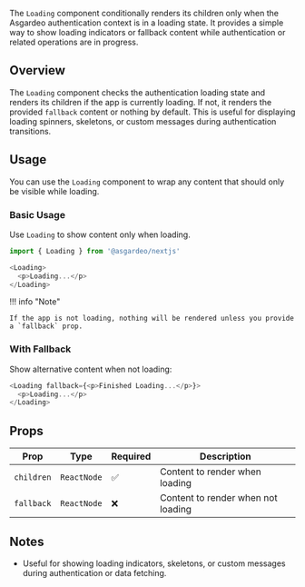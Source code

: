 The `Loading` component conditionally renders its children only when the Asgardeo authentication context is in a loading state. It provides a simple way to show loading indicators or fallback content while authentication or related operations are in progress.

## Overview

The `Loading` component checks the authentication loading state and renders its children if the app is currently loading. If not, it renders the provided `fallback` content or nothing by default. This is useful for displaying loading spinners, skeletons, or custom messages during authentication transitions.

## Usage

You can use the `Loading` component to wrap any content that should only be visible while loading.

### Basic Usage

Use `Loading` to show content only when loading.

```javascript title="Loading Example"
import { Loading } from '@asgardeo/nextjs'

<Loading>
  <p>Loading...</p>
</Loading>
```

!!! info "Note"

    If the app is not loading, nothing will be rendered unless you provide a `fallback` prop.

### With Fallback

Show alternative content when not loading:

```javascript title="With Fallback"
<Loading fallback={<p>Finished Loading...</p>}>
  <p>Loading...</p>
</Loading>
```

## Props

| Prop       | Type        | Required | Description                                      |
|------------|-------------|----------|--------------------------------------------------|
| `children` | `ReactNode` | ✅       | Content to render when loading                   |
| `fallback` | `ReactNode` | ❌       | Content to render when not loading               |

## Notes

- Useful for showing loading indicators, skeletons, or custom messages during authentication or data fetching.
